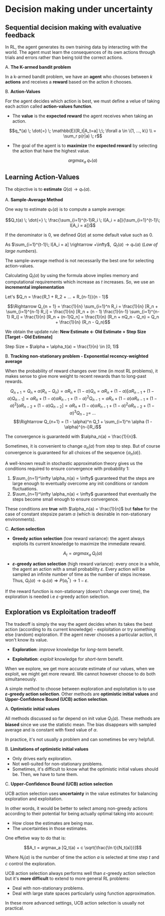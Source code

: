 # Decision making under uncertainty

## Sequential decision making with evaluative feedback

In RL, the agent generates its own training data by interacting with the world. The agent must learn the consequences 
of its own actions through trials and errors rather than being told the correct actions.

A. **The K-armed bandit problem**

In a k-armed bandit problem, we have an **agent** who chooses between $k$ **actions** and receives a **reward** based 
on the action it chooses.

B. **Action-Values**

For the agent decides which action is best, we must define a velue of taking each action called 
**action-values function**.

- The **value** is the **expected reward** the agent receives when taking an action.

$$q_*(a) \; \dot{=} \; \mathbb{E}[R_t|A_t=a] \;\; \forall a \in \{1, ..., k\} \\
= \sum_r p(r|a) \; r$$

- The goal of the agent is to **maximize** the **expected reward** by selecting the action that have the highest value.

$$argmax_a \; q_*(a)$$

## Learning Action-Values

The objective is to **estimate** $Q(a) \rightarrow q_*(a)$.

A. **Sample-Average Method**

One way to estimate $q_*(a)$ is to compute a sample average:

$$Q_t(a) \; \dot{=} \; \frac{\sum_{i=1}^{t-1}R_i \; I[A_i = a]}{\sum_{i=1}^{t-1}\; I[A_i = a]}$$

If the denominator is $0$, we defined $Q(a)$ at some default value such as $0$.

As $\sum_{i=1}^{t-1}\; I[A_i = a] \rightarrow +\infty$, $\;Q_t(a) \rightarrow q_*(a)$ (*Law of large numbers*).

The sample-average method is not necessarily the best one for selecting action-values.

Calculating $Q_t(a)$ by using the formula above implies memory and computational requirements which increase as $t$ 
increases. So, we  use an **incremental implementation**

Let's $Q_n = \frac{R_1 + R_2 + ... + R_{n-1}}{n - 1}$

$$\Rightarrow Q_{n + 1} = \frac{1}{n} \sum_{i=1}^n R_i = \frac{1}{n} [R_n + \sum_{i=1}^{n-1} R_i] = \frac{1}{n} 
[R_n + (n - 1) \frac{1}{n-1} \sum_{i=1}^{n-1} R_i] = \frac{1}{n} [R_n + (n-1)Q_n] = \frac{1}{n} (R_n + nQ_n  - Q_n) = 
Q_n + \frac{1}{n} (R_n - Q_n)$$

We obtain the update rule: **New Estimate $\leftarrow$ Old Estimate + Step Size [Target - Old Estimate]**

Step Size = $\alpha = \alpha_t(a) = \frac{1}{n} \in [0, 1)$

B. **Tracking non-stationary problem - Exponential recency-weighted average**

When the probability of reward changes over time (in most RL problems), it makes sense to give more weight to recent 
rewards than to long-past rewards.

$$Q_{n+1} = Q_n + \alpha (R_n - Q_n) = \alpha R_n + (1 - \alpha) Q_n = \alpha R_n + (1 - \alpha) [\alpha R_{n-1} + 
(1 - \alpha) Q_{n - 1}] = \alpha R_n + (1 - \alpha) \alpha R_{n - 1} + (1 - \alpha)^2 Q_{n - 1} = \alpha R_n + 
(1 - \alpha) \alpha R_{n - 1} + (1 - \alpha)^2 [\alpha R_{n-2} + (1 - \alpha) Q_{n - 2}] = \alpha R_n + (1 - \alpha) 
\alpha R_{n - 1} + (1 - \alpha)^2 \alpha R_{n - 2} + (1 - \alpha)^3 Q_{n - 2} = \;...$$
$$\Rightarrow Q_{n+1} = (1 - \alpha)^n Q_1 + \sum_{i=1}^n \alpha (1 - \alpha)^{n-i}R_i$$

The convergence is guarantedd with $\alpha_n(a) = \frac{1}{n}$.

Sometimes, it is convenient to change $\alpha_n(a)$ from step to step. But of course convergence is guaranteed for all 
choices of the sequence $\{\alpha_n(a)\}$.

A well-known result in stochastic approximation theory gives us the conditions required to ensure convergence with 
probability 1:

1. $\sum_{n=1}^\infty \alpha_n(a) = \infty$ guaranteed that the steps are large enough to eventually overcome any init 
conditions or random fluctuations.
2. $\sum_{n=1}^\infty \alpha_n(a) < \infty$ guaranteed that eventually the steps become small enough to ensure 
convergence.

These conditions are **true** with $\alpha_n(a) = \frac{1}{n}$ but **false** for the case of constant stepsize param 
$\alpha$ (which is desirable in non-stationary environments).

C. **Action selection**

- **Greedy action selection** (low reward variance): the agent always exploits its current knowledge to maximize the 
immediate reward.

$$A_t = argmax_a \; Q_t(a)$$

- **$\varepsilon$-greedy action selection** (high reward variance): every once in a while, the agent an action with a 
small probability $\varepsilon$. Every action will be sampled an infinite number of time as the number of steps 
increase. Thus, $Q_t(a) \rightarrow q_*(a) \Rightarrow P(a_t^*) \rightarrow 1 - \varepsilon$.

If the reward function is non-stationary (doesn't change over time), the exploration is needed i.e $\varepsilon$-greedy 
action selection.

## Exploration vs Exploitation tradeoff

The tradeoff is simply the way the agent decides when its takes the best action (according to its current knowledge) - 
exploitation or try something else (random) exploration. If the agent never chooses a particular action, it won't know 
its value.

- **Exploration**: *improve* knowledge for *long-term* benefit.

- **Exploitation**: *exploit* knowledge for *short-term* benefit.

When we explore, we get more accurate estimate of our values, when we exploit, we might get more reward. We cannot 
however choose to do both simultaneously.

A simple method to choose between exploration and exploitation is to use **$\varepsilon$-greedy action selection**. 
Other methods are **optimistic initial values** and **Upper-Confidence Bound (UCB) action selection**.

A. **Optimistic initial values**

All methods discussed so far depend on init value $Q_1(a)$. These methods are **biased** since we use the statistic 
mean. The bias disappears with sampled average and is constant with fixed value of $\alpha$.

In practice, it's not usually a problem and can sometimes be very helpfull.

B. **Limitations of optimistic initial values**

- Only drives early exploration.
- Not well-suited for non-stationary problems.
- Sometimes, it's difficult to know what the optimistic initial values should be. Then, we have to tune them.

C. **Upper-Confidence Bound (UCB) action selection**

UCB action selection uses **uncertainty** in the value estimates for balancing exploration and exploitation.

In other words, it would be better to select among non-greedy actions according to their potential for being actually 
optimal taking into account:

- How close the estimates are being max.
- The uncertainties in those estimates.

One effetive way to do that is:

$$A_t = argmax_a [Q_t(a) + c \sqrt{\frac{\ln t}{N_t(a)}}]$$

Where $N_t(a)$ is the number of time the action $a$ is selected at time step $t$ and $c$ control the exploration.

UCB action selection always performs well than $\varepsilon$-greedy action selection but it's **more difficult** to 
extend to more general RL problems:

- Deal with non-stationary problems.
- Deal with large state spaces particularly using function approximation.

In these more advanced settings, UCB action selection is usually not practical.